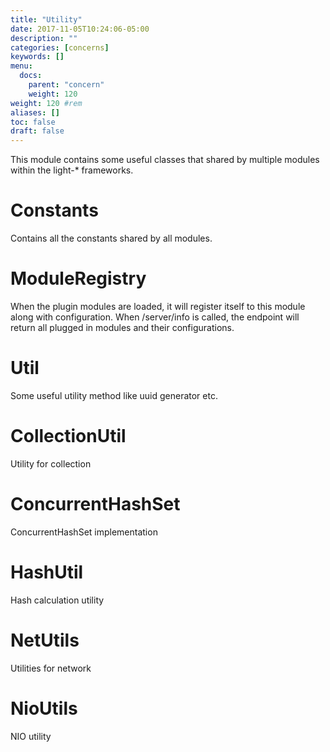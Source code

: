 ```yaml
---
title: "Utility"
date: 2017-11-05T10:24:06-05:00
description: ""
categories: [concerns]
keywords: []
menu:
  docs:
    parent: "concern"
    weight: 120
weight: 120	#rem
aliases: []
toc: false
draft: false
---
```



This module contains some useful classes that shared by multiple modules within
the light-* frameworks.

# Constants

Contains all the constants shared by all modules.

# ModuleRegistry

When the plugin modules are loaded, it will register itself to this module along
with configuration. When /server/info is called, the endpoint will return all
plugged in modules and their configurations.

# Util

Some useful utility method like uuid generator etc.

# CollectionUtil

Utility for collection

# ConcurrentHashSet

ConcurrentHashSet implementation

# HashUtil

Hash calculation utility

# NetUtils

Utilities for network

# NioUtils

NIO utility



